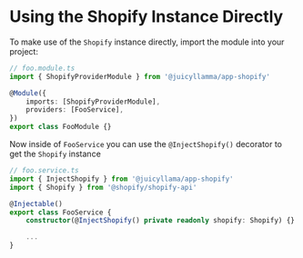 # Using the Shopify Instance Directly

To make use of the `Shopify` instance directly, import the module into your project:

```ts
// foo.module.ts
import { ShopifyProviderModule } from '@juicyllamma/app-shopify'

@Module({
	imports: [ShopifyProviderModule],
	providers: [FooService],
})
export class FooModule {}
```

Now inside of `FooService` you can use the `@InjectShopify()` decorator to get the `Shopify` instance

```ts
// foo.service.ts
import { InjectShopify } from '@juicyllama/app-shopify'
import { Shopify } from '@shopify/shopify-api'

@Injectable()
export class FooService {
	constructor(@InjectShopify() private readonly shopify: Shopify) {}

	...
}
```
